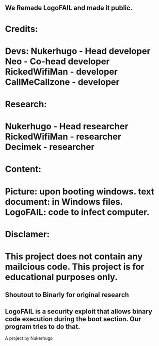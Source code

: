 We Remade LogoFAIL and made it public.
-------------------------------------
Credits:
=====================================
Devs:
Nukerhugo - Head developer
Neo - Co-head developer
RickedWifiMan - developer
CallMeCallzone - developer
=====================================
Research:
=====================================
Nukerhugo - Head researcher
RickedWifiMan - researcher
Decimek - researcher
=====================================
Content:
=====================================
Picture: upon booting windows.
text document: in Windows files.
LogoFAIL: code to infect computer.
=====================================
Disclamer:
=====================================
This project does not contain any mailcious code. This project is for educational purposes only.
=====================================
Shoutout to Binarly for original research
-----------------------------------------
LogoFAIL is a security exploit that allows binary code execution during the boot section. Our program tries to do that.
-----------------------------------------
A project by Nukerhugo
